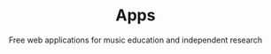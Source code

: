 ---
title: Apps
subtitle: Free web applications for music education and independent research
list: apps
cover: apps/table.png
tags: main
order: 20
---